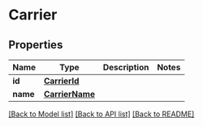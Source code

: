 # Carrier

## Properties
Name | Type | Description | Notes
------------ | ------------- | ------------- | -------------
**id** | [**CarrierId**](CarrierId.md) |  | 
**name** | [**CarrierName**](CarrierName.md) |  | 

[[Back to Model list]](../README.md#documentation-for-models) [[Back to API list]](../README.md#documentation-for-api-endpoints) [[Back to README]](../README.md)

